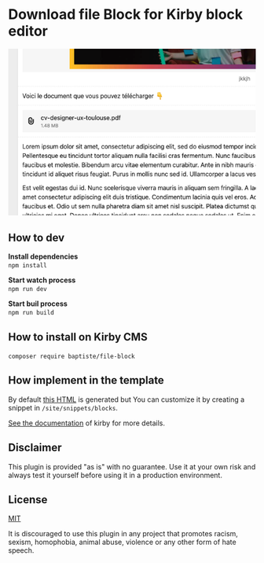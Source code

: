 # Download file Block for Kirby block editor

![preview block file](https://github.com/batgithub/file-block/blob/master/preview.png?raw=true)

## How to dev 
**Install dependencies**</br>
`npm install`

**Start watch process**</br>
`npm run dev`

**Start buil process**</br>
`npm run build`

## How to install on Kirby CMS
`composer require baptiste/file-block`

## How implement in the template
By default [this HTML](https://github.com/batgithub/file-block/blob/master/snippets/blocks/file.php) is generated but You can customize it by creating a snippet in `/site/snippets/blocks`.

[See the documentation](https://getkirby.com/docs/reference/panel/fields/blocks) of kirby for more details.


## Disclaimer

This plugin is provided "as is" with no guarantee. Use it at your own risk and always test it yourself before using it in a production environment. 

## License

[MIT](https://opensource.org/licenses/MIT)

It is discouraged to use this plugin in any project that promotes racism, sexism, homophobia, animal abuse, violence or any other form of hate speech.
